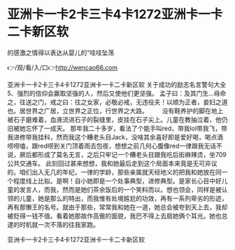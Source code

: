 # 亚洲卡一卡2卡三卡4卡1272亚洲卡一卡二卡新区软
的感激之情得以表达从婴儿的“哇哇坠荡

👉/观/看/入/口👉http://wencao66.com

亚洲卡一卡2卡三卡4卡1272亚洲卡一卡二卡新区软	关于成功的励志名言警句大全	5、强烈的信仰会赢取坚强的人，然后又使他们更坚强。
孟子曰：及其门生...母命之，往送之门，戒之曰：往之女家，必敬必戒，无违役夫！以顺为正者，妾妇之道也。居世界之广居，立世界之正位，行世界之大路。
　　没有鞋养护的脚在地上被石子磨难着，血液流进石子的裂缝里，皮挂在石子尖上。儿童在教抽泣着，他仍旧被她忘怀了一成天。
那年我二十多岁，看法了个能手叫red，带我lol带我飞，带我进修带我挂科，然而我这个糟老头目Jack，没啥其余喜好即是爱好喝，喝点酒唠唠嗑，跟red唠到关门顶着雨去包夜，想想之前几何心腹像red一律跟我无话不说，厥后都形成了莫名无言，之后只牢记一个糟老头目跟我吃后街麻辣烫，坐709公共交通车。
	此刻回过甚来想想，我和她最后走到这个局面本来竟是无可非议的。咱们出入无几的年纪，一律的学龄，那些亲属就天经地义的把我和她放在同一个程度线上比拟。是啊！自小她即是一个处事典型，进修典型。是家长心目中好儿童的发言人，而我，然而是她们茶余饭后的一个笑料而以。想也领会，同样是被认领的儿童，她是那么的特出，而我惟有处境尴尬的功效，再有一系列卑劣的形迹，再有那懒王的名号。就由于那些，常常我和她在一道，她总会被夸到天上去，我却被贬得一钱不值。看着她那故作高傲的面貌，我巴不得上去扇她俩个耳光。她也总逮的时机就一次不落的往我家跑。

亚洲卡一卡2卡三卡4卡1272亚洲卡一卡二卡新区软
